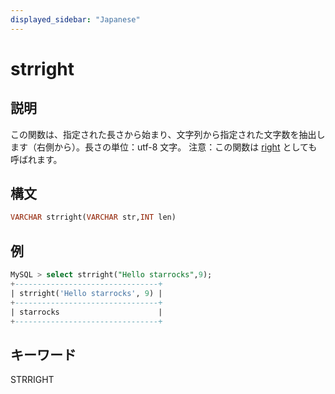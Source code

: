 ```yaml
---
displayed_sidebar: "Japanese"
---
```


# strright

## 説明

この関数は、指定された長さから始まり、文字列から指定された文字数を抽出します（右側から）。長さの単位：utf-8 文字。
注意：この関数は [right](right.md) としても呼ばれます。

## 構文

```SQL
VARCHAR strright(VARCHAR str,INT len)
```

## 例

```SQL
MySQL > select strright("Hello starrocks",9);
+--------------------------------+
| strright('Hello starrocks', 9) |
+--------------------------------+
| starrocks                      |
+--------------------------------+
```

## キーワード

STRRIGHT